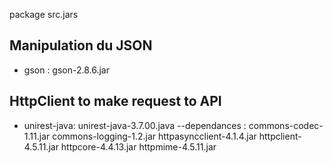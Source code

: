 package src.jars
## Manipulation du JSON 
- gson : gson-2.8.6.jar
## HttpClient to make request to API
- unirest-java: unirest-java-3.7.00.java
    --dependances : 
            commons-codec-1.11.jar
            commons-logging-1.2.jar
            httpasyncclient-4.1.4.jar
            httpclient-4.5.11.jar
            httpcore-4.4.13.jar
            httpmime-4.5.11.jar

